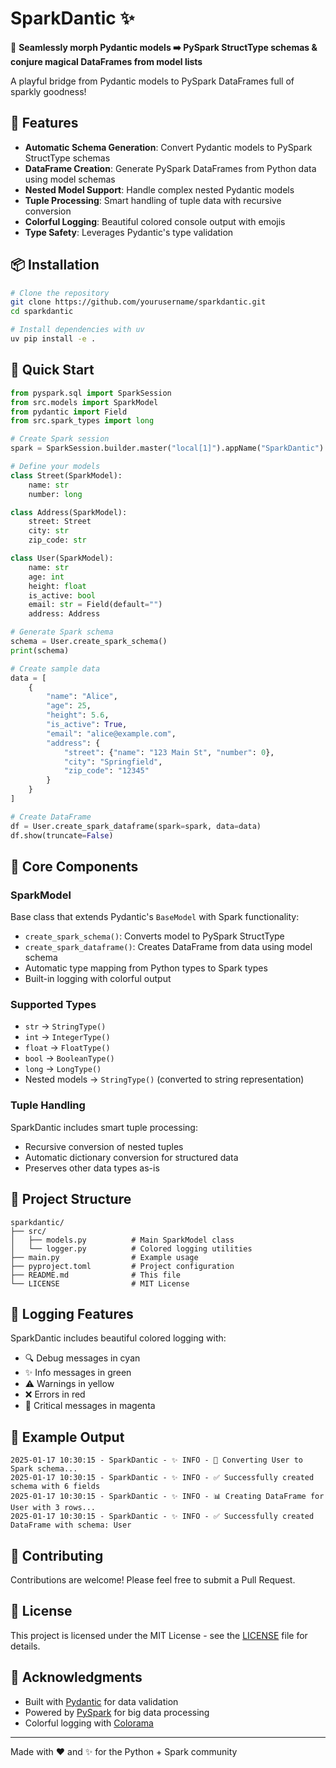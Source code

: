 # SparkDantic ✨

🧩 **Seamlessly morph Pydantic models ➡️ PySpark StructType schemas & conjure magical DataFrames from model lists**

A playful bridge from Pydantic models to PySpark DataFrames full of sparkly goodness!

## 🚀 Features

- **Automatic Schema Generation**: Convert Pydantic models to PySpark StructType schemas
- **DataFrame Creation**: Generate PySpark DataFrames from Python data using model schemas
- **Nested Model Support**: Handle complex nested Pydantic models
- **Tuple Processing**: Smart handling of tuple data with recursive conversion
- **Colorful Logging**: Beautiful colored console output with emojis
- **Type Safety**: Leverages Pydantic's type validation

## 📦 Installation

```bash
# Clone the repository
git clone https://github.com/yourusername/sparkdantic.git
cd sparkdantic

# Install dependencies with uv
uv pip install -e .
```

## 🎯 Quick Start

```python
from pyspark.sql import SparkSession
from src.models import SparkModel
from pydantic import Field
from src.spark_types import long

# Create Spark session
spark = SparkSession.builder.master("local[1]").appName("SparkDantic").getOrCreate()

# Define your models
class Street(SparkModel):
    name: str
    number: long

class Address(SparkModel):
    street: Street
    city: str
    zip_code: str

class User(SparkModel):
    name: str
    age: int
    height: float
    is_active: bool
    email: str = Field(default="")
    address: Address

# Generate Spark schema
schema = User.create_spark_schema()
print(schema)

# Create sample data
data = [
    {
        "name": "Alice",
        "age": 25,
        "height": 5.6,
        "is_active": True,
        "email": "alice@example.com",
        "address": {
            "street": {"name": "123 Main St", "number": 0},
            "city": "Springfield",
            "zip_code": "12345"
        }
    }
]

# Create DataFrame
df = User.create_spark_dataframe(spark=spark, data=data)
df.show(truncate=False)
```

## 🔧 Core Components

### SparkModel
Base class that extends Pydantic's `BaseModel` with Spark functionality:

- `create_spark_schema()`: Converts model to PySpark StructType
- `create_spark_dataframe()`: Creates DataFrame from data using model schema
- Automatic type mapping from Python types to Spark types
- Built-in logging with colorful output

### Supported Types
- `str` → `StringType()`
- `int` → `IntegerType()`
- `float` → `FloatType()`
- `bool` → `BooleanType()`
- `long` → `LongType()`
- Nested models → `StringType()` (converted to string representation)

### Tuple Handling
SparkDantic includes smart tuple processing:
- Recursive conversion of nested tuples
- Automatic dictionary conversion for structured data
- Preserves other data types as-is

## 📂 Project Structure

```
sparkdantic/
├── src/
│   ├── models.py          # Main SparkModel class
│   └── logger.py          # Colored logging utilities
├── main.py                # Example usage
├── pyproject.toml         # Project configuration
├── README.md              # This file
└── LICENSE                # MIT License
```

## 🎨 Logging Features

SparkDantic includes beautiful colored logging with:
- 🔍 Debug messages in cyan
- ✨ Info messages in green
- ⚠️ Warnings in yellow
- ❌ Errors in red
- 🚨 Critical messages in magenta

## 🧪 Example Output

```
2025-01-17 10:30:15 - SparkDantic - ✨ INFO - 🔄 Converting User to Spark schema...
2025-01-17 10:30:15 - SparkDantic - ✨ INFO - ✅ Successfully created schema with 6 fields
2025-01-17 10:30:15 - SparkDantic - ✨ INFO - 📊 Creating DataFrame for User with 3 rows...
2025-01-17 10:30:15 - SparkDantic - ✨ INFO - ✅ Successfully created DataFrame with schema: User
```

## 🤝 Contributing

Contributions are welcome! Please feel free to submit a Pull Request.

## 📄 License

This project is licensed under the MIT License - see the [LICENSE](LICENSE) file for details.

## 🙏 Acknowledgments

- Built with [Pydantic](https://pydantic-docs.helpmanual.io/) for data validation
- Powered by [PySpark](https://spark.apache.org/docs/latest/api/python/) for big data processing
- Colorful logging with [Colorama](https://pypi.org/project/colorama/)

---

Made with ❤️ and ✨ for the Python + Spark community
```
